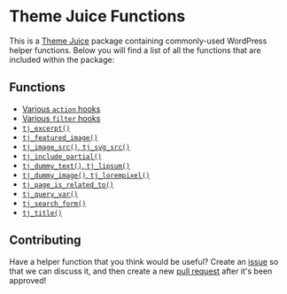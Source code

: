 # Theme Juice Functions

This is a [Theme Juice](https://github.com/ezekg/theme-juice-starter) package containing commonly-used WordPress helper functions. Below you will find a list of all the functions that are included within the package:

## Functions
* [Various `action` hooks](https://github.com/ezekg/theme-juice-functions/blob/master/ThemeJuice/Packages/lib/actions.php)
* [Various `filter` hooks](https://github.com/ezekg/theme-juice-functions/blob/master/ThemeJuice/Packages/lib/filters.php)
* [`tj_excerpt()`](https://github.com/ezekg/theme-juice-functions/blob/master/ThemeJuice/Packages/lib/excerpt.php)
* [`tj_featured_image()`](https://github.com/ezekg/theme-juice-functions/blob/master/ThemeJuice/Packages/lib/featured-image.php)
* [`tj_image_src()`, `tj_svg_src()`](https://github.com/ezekg/theme-juice-functions/blob/master/ThemeJuice/Packages/lib/image-src.php)
* [`tj_include_partial()`](https://github.com/ezekg/theme-juice-functions/blob/master/ThemeJuice/Packages/lib/include-partial.php)
* [`tj_dummy_text()`, `tj_lipsum()`](https://github.com/ezekg/theme-juice-functions/blob/master/ThemeJuice/Packages/lib/lipsum.php)
* [`tj_dummy_image()`, `tj_lorempixel()`](https://github.com/ezekg/theme-juice-functions/blob/master/ThemeJuice/Packages/lib/lorempixel.php)
* [`tj_page_is_related_to()`](https://github.com/ezekg/theme-juice-functions/blob/master/ThemeJuice/Packages/lib/page-is-related-to.php)
* [`tj_query_var()`](https://github.com/ezekg/theme-juice-functions/blob/master/ThemeJuice/Packages/lib/query-var.php)
* [`tj_search_form()`](https://github.com/ezekg/theme-juice-functions/blob/master/ThemeJuice/Packages/lib/search-form.php)
* [`tj_title()`](https://github.com/ezekg/theme-juice-functions/blob/master/ThemeJuice/Packages/lib/title.php)

## Contributing
Have a helper function that you think would be useful? Create an [issue](https://github.com/ezekg/theme-juice-functions/issues) so that we can discuss it, and then create a new [pull request](https://github.com/ezekg/theme-juice-functions/pulls) after it's been approved!
